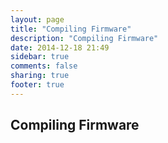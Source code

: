 ```yaml
---
layout: page
title: "Compiling Firmware"
description: "Compiling Firmware"
date: 2014-12-18 21:49
sidebar: true
comments: false
sharing: true
footer: true
---
```

## Compiling Firmware